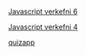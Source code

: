 

[Javascript verkefni 6](https://arijons.github.io/js_verkefni4/dynamic-filter.html)

[Javascript verkefni 4](https://arijons.github.io/js_verkefni4/verkefni_4.html)


[quizapp](https://arijons.github.io/quiz_app/quiz_app.html)




